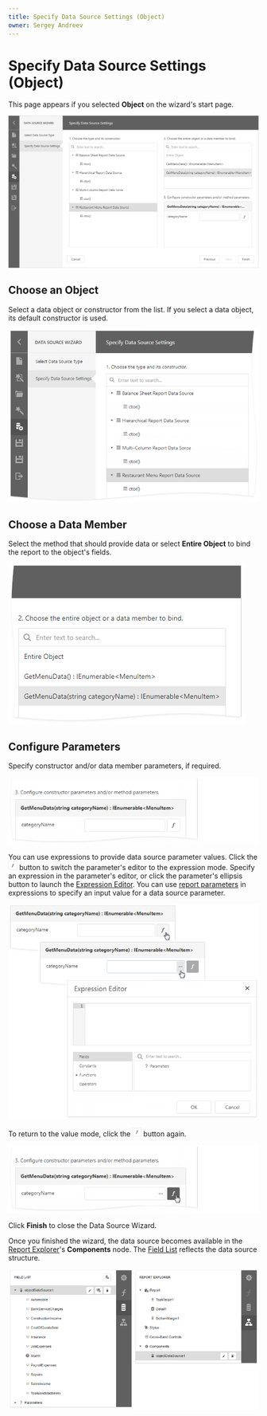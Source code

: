 ```yaml
---
title: Specify Data Source Settings (Object)
owner: Sergey Andreev
---
```

# Specify Data Source Settings (Object)

This page appears if you selected **Object** on the wizard's start page.

![](../../../../images/eurd-datasource-wizard-object-datasource.png)

## Choose an Object

Select a data object or constructor from the list. If you select a data object, its default constructor is used.

![](../../../../images/eurd-datasource-wizard-object-datasource-select-object.png)

## Choose a Data Member

Select the method that should provide data or select **Entire Object** to bind the report to the object's fields.

![](../../../../images/eurd-report-wizard-object-datasource-select-member.png)

## Configure Parameters

Specify constructor and/or data member parameters, if required.

![](../../../../images/eurd-report-wizard-object-datasource-configure-parameters.png)

You can use expressions to provide data source parameter values. Click the ![](../../../../images/eurd-report-wizard-object-datasource-f-button.png) button to switch the parameter's editor to the expression mode. Specify an expression in the parameter's editor, or click the parameter's ellipsis button to launch the [Expression Editor](../expression-editor.md). You can use [report parameters](../../shape-report-data/use-report-parameters.md) in expressions to specify an input value for a data source parameter.

![](../../../../images/eurd-report-wizard-object-datasource-configure-parameters-expression.png)

To return to the value mode, click the ![](../../../../images/eurd-report-wizard-object-datasource-f-button.png)  button again.

![](../../../../images/eurd-report-wizard-object-datasource-configure-parameters-value.png)

Click **Finish** to close the Data Source Wizard.

Once you finished the wizard, the data source becomes available in the [Report Explorer](../ui-panels/report-explorer.md)'s **Components** node. The [Field List](../ui-panels/field-list.md) reflects the data source structure.

![](../../../../images/eurd-report-wizard-object-datasource-result.png)
